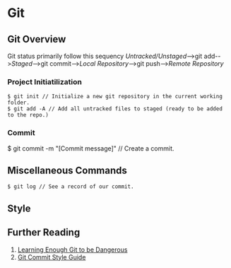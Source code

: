 # Git

## Git Overview
Git status primarily follow this sequency
*Untracked/Unstaged*-->git add-->*Staged*-->git commit-->*Local Repository*-->git push-->*Remote Repository*

### Project Initiatilization

```
$ git init // Initialize a new git repository in the current working folder.
$ git add -A // Add all untracked files to staged (ready to be added to the repo.)
```

### Commit
$ git commit -m "[Commit message]" // Create a commit.

## Miscellaneous Commands
```
$ git log // See a record of our commit.
```

## Style

## Further Reading
1. [Learning Enough Git to be Dangerous](https://www.learnenough.com/git-tutorial)
1. [Git Commit Style Guide](http://chris.beams.io/posts/git-commit/)
